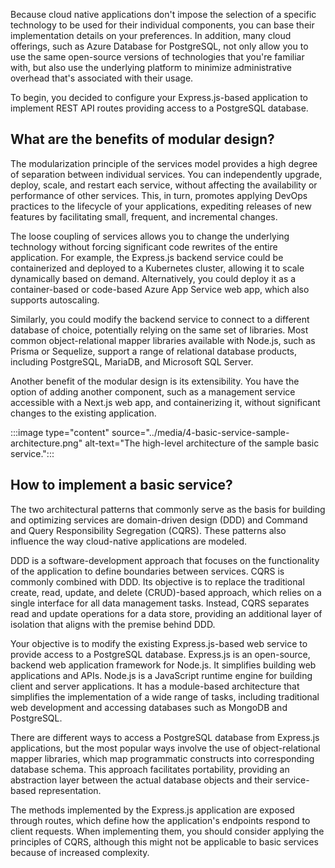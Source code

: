 ﻿Because cloud native applications don't impose the selection of a specific technology to be used for their individual components, you can base their implementation details on your preferences. In addition, many cloud offerings, such as Azure Database for PostgreSQL, not only allow you to use the same open-source versions of technologies that you're familiar with, but also use the underlying platform to minimize administrative overhead that's associated with their usage.

To begin, you decided to configure your Express.js-based application to implement REST API routes providing access to a PostgreSQL database.

## What are the benefits of modular design?

The modularization principle of the services model provides a high degree of separation between individual services. You can independently upgrade, deploy, scale, and restart each service, without affecting the availability or performance of other services. This, in turn, promotes applying DevOps practices to the lifecycle of your applications, expediting releases of new features by facilitating small, frequent, and incremental changes.

The loose coupling of services allows you to change the underlying technology without forcing significant code rewrites of the entire application. For example, the Express.js backend service could be containerized and deployed to a Kubernetes cluster, allowing it to scale dynamically based on demand. Alternatively, you could deploy it as a container-based or code-based Azure App Service web app, which also supports autoscaling.

Similarly, you could modify the backend service to connect to a different database of choice, potentially relying on the same set of libraries. Most common object-relational mapper libraries available with Node.js, such as Prisma or Sequelize, support a range of relational database products, including PostgreSQL, MariaDB, and Microsoft SQL Server.

Another benefit of the modular design is its extensibility. You have the option of adding another component, such as a management service accessible with a Next.js web app, and containerizing it, without significant changes to the existing application.

:::image type="content" source="../media/4-basic-service-sample-architecture.png" alt-text="The high-level architecture of the sample basic service.":::

## How to implement a basic service?

The two architectural patterns that commonly serve as the basis for building and optimizing services are domain-driven design (DDD) and Command and Query Responsibility Segregation (CQRS). These patterns also influence the way cloud-native applications are modeled.

DDD is a software-development approach that focuses on the functionality of the application to define boundaries between services. CQRS is commonly combined with DDD. Its objective is to replace the traditional create, read, update, and delete (CRUD)-based approach, which relies on a single interface for all data management tasks. Instead, CQRS separates read and update operations for a data store, providing an additional layer of isolation that aligns with the premise behind DDD.

Your objective is to modify the existing Express.js-based web service to provide access to a PostgreSQL database. Express.js is an open-source, backend web application framework for Node.js. It simplifies building web applications and APIs. Node.js is a JavaScript runtime engine for building client and server applications. It has a module-based architecture that simplifies the implementation of a wide range of tasks, including traditional web development and accessing databases such as MongoDB and PostgreSQL.

There are different ways to access a PostgreSQL database from Express.js applications, but the most popular ways involve the use of object-relational mapper libraries, which map programmatic constructs into corresponding database schema. This approach facilitates portability, providing an abstraction layer between the actual database objects and their service-based representation.

The methods implemented by the Express.js application are exposed through routes, which define how the application's endpoints respond to client requests. When implementing them, you should consider applying the principles of CQRS, although this might not be applicable to basic services because of increased complexity.
